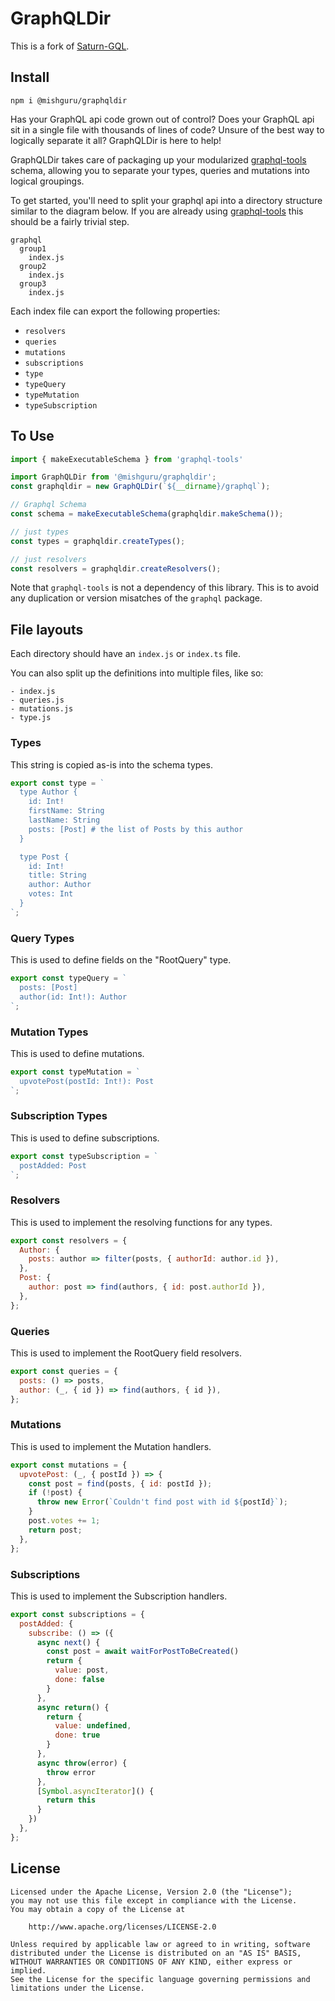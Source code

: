 # GraphQLDir

This is a fork of [Saturn-GQL](https://github.com/electric-it/saturn-gql).

## Install

```
npm i @mishguru/graphqldir
```

Has your GraphQL api code grown out of control? Does your GraphQL api sit in a
single file with thousands of lines of code? Unsure of the best way to
logically separate it all? GraphQLDir is here to help!

GraphQLDir takes care of packaging up your modularized
[graphql-tools](https://github.com/apollographql/graphql-tools) schema,
allowing you to separate your types, queries and mutations into logical
groupings.

To get started, you'll need to split your graphql api into a directory
structure similar to the diagram below. If you are already using
[graphql-tools](https://github.com/apollographql/graphql-tools) this should be
a fairly trivial step.

``` shell
graphql
  group1
    index.js
  group2
    index.js
  group3
    index.js
```

Each index file can export the following properties:

- `resolvers`
- `queries`
- `mutations`
- `subscriptions`
- `type`
- `typeQuery`
- `typeMutation`
- `typeSubscription`

## To Use

``` javascript
import { makeExecutableSchema } from 'graphql-tools'

import GraphQLDir from '@mishguru/graphqldir';
const graphqldir = new GraphQLDir(`${__dirname}/graphql`);

// Graphql Schema
const schema = makeExecutableSchema(graphqldir.makeSchema());

// just types
const types = graphqldir.createTypes();

// just resolvers
const resolvers = graphqldir.createResolvers();
```

Note that `graphql-tools` is not a dependency of this library. This is to avoid
any duplication or version misatches of the `graphql` package.

## File layouts

Each directory should have an `index.js` or `index.ts` file.

You can also split up the definitions into multiple files, like so:

```
- index.js
- queries.js
- mutations.js
- type.js
```

### Types

This string is copied as-is into the schema types.

``` javascript
export const type = `
  type Author {
    id: Int!
    firstName: String
    lastName: String
    posts: [Post] # the list of Posts by this author
  }

  type Post {
    id: Int!
    title: String
    author: Author
    votes: Int
  }
`;
```

### Query Types

This is used to define fields on the "RootQuery" type.

``` javascript
export const typeQuery = `
  posts: [Post]
  author(id: Int!): Author
`;
```

### Mutation Types

This is used to define mutations.

``` javascript
export const typeMutation = `
  upvotePost(postId: Int!): Post
`;
```

### Subscription Types

This is used to define subscriptions.

``` javascript
export const typeSubscription = `
  postAdded: Post
`;
```

### Resolvers

This is used to implement the resolving functions for any types.

``` javascript
export const resolvers = {
  Author: {
    posts: author => filter(posts, { authorId: author.id }),
  },
  Post: {
    author: post => find(authors, { id: post.authorId }),
  },
};
```

### Queries

This is used to implement the RootQuery field resolvers.

``` javascript
export const queries = {
  posts: () => posts,
  author: (_, { id }) => find(authors, { id }),
};
```

### Mutations

This is used to implement the Mutation handlers.

``` javascript
export const mutations = {
  upvotePost: (_, { postId }) => {
    const post = find(posts, { id: postId });
    if (!post) {
      throw new Error(`Couldn't find post with id ${postId}`);
    }
    post.votes += 1;
    return post;
  },
};
```

### Subscriptions

This is used to implement the Subscription handlers.

``` javascript
export const subscriptions = {
  postAdded: {
    subscribe: () => ({
      async next() {
        const post = await waitForPostToBeCreated()
        return {
          value: post,
          done: false
        }
      },
      async return() {
        return {
          value: undefined,
          done: true
        }
      },
      async throw(error) {
        throw error
      },
      [Symbol.asyncIterator]() {
        return this
      }
    })
  },
};
```


## License

```
Licensed under the Apache License, Version 2.0 (the "License");
you may not use this file except in compliance with the License.
You may obtain a copy of the License at

    http://www.apache.org/licenses/LICENSE-2.0

Unless required by applicable law or agreed to in writing, software
distributed under the License is distributed on an "AS IS" BASIS,
WITHOUT WARRANTIES OR CONDITIONS OF ANY KIND, either express or implied.
See the License for the specific language governing permissions and
limitations under the License.
```
